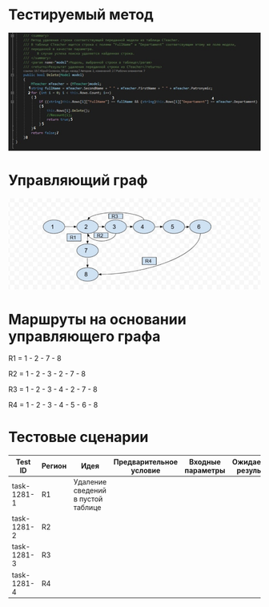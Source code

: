 # Тестируемый метод
![alt text](CODE.jpg "Тестируемый метод")
# Управляющий граф
![alt text](GRAPH.jpg "Управляющий граф")

# Маршруты на основании управляющего графа
R1 = 1 - 2 - 7 - 8

R2 = 1 - 2 - 3 - 2 - 7 - 8

R3 = 1 - 2 - 3 - 4 - 2 - 7 - 8

R4 = 1 - 2 - 3 - 4 - 5 - 6 - 8

# Тестовые сценарии

| Test ID | Регион | Идея | Предварительное условие | Входные параметры | Ожидаемый результат | 
| --- | --- | --- | --- | --- | --- |
| task-1281-1 | R1 | Удаление сведений в пустой таблице |  |  |  |
| task-1281-2 | R2 |  |  |  |  |
| task-1281-3 | R3 |  |  |  |  |
| task-1281-4 | R4 |  |  |  |  |                     
